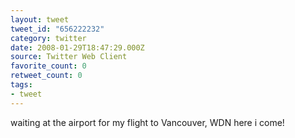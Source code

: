 ```yaml
---
layout: tweet
tweet_id: "656222232"
category: twitter
date: 2008-01-29T18:47:29.000Z
source: Twitter Web Client
favorite_count: 0
retweet_count: 0
tags:
- tweet
---
```


waiting at the airport for my flight to Vancouver, WDN here i come!
